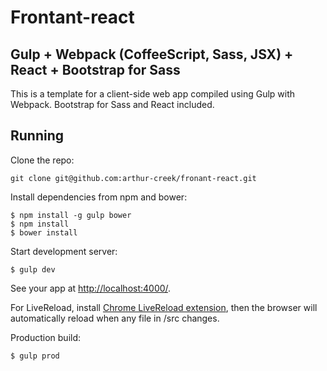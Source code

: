 # Frontant-react
## Gulp + Webpack (CoffeeScript, Sass, JSX) + React + Bootstrap for Sass

This is a template for a client-side web app compiled using Gulp with Webpack. Bootstrap for Sass and React included.

## Running

Clone the repo:

`git clone git@github.com:arthur-creek/fronant-react.git`

Install dependencies from npm and bower:

```console
$ npm install -g gulp bower
$ npm install
$ bower install
```

Start development server:

```console
$ gulp dev
```

See your app at [http://localhost:4000/](http://localhost:4000/).

For LiveReload, install
[Chrome LiveReload extension](https://chrome.google.com/webstore/detail/livereload/jnihajbhpnppcggbcgedagnkighmdlei?hl=en),
then the browser will automatically reload when any file in /src changes.

Production build:

```console
$ gulp prod
```

